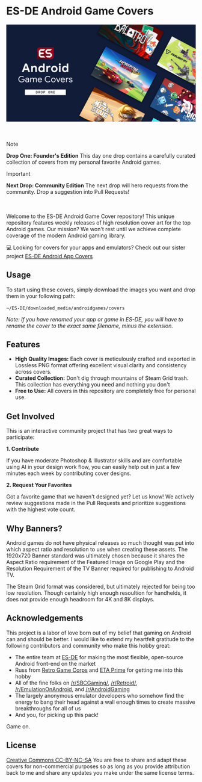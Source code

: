 # ES-DE Android Game Covers
![Collage of high-resolution Android games cover art for ES-DE](https://github.com/nahnotnathan/esde-android-game-covers/blob/main/.github/header-drop1.png?raw=true)
<br><br><br>
> [!NOTE]  
> **Drop One: Founder's Edition** This day one drop contains a carefully curated collection of covers from my personal favorite Android games.


> [!IMPORTANT]
> **Next Drop: Community Edition** The next drop will hero requests from the community. Drop a suggestion into Pull Requests!

\
\
Welcome to the ES-DE Android Game Cover repository! This unique repository features weekly releases of high resolution cover art for the top Android games. Our mission? We won't rest until we achieve complete coverage of the modern Android gaming library.

💻  Looking for covers for your apps and emulators? Check out our sister project [ES-DE Android App Covers](https://github.com/nahnotnathan/esde-android-app-covers/)

## Usage
To start using these covers, simply download the images you want and drop them in your following path:

``` ~/ES-DE/downloaded_media/androidgames/covers ```

*Note: If you have renamed your app or game in ES-DE, you will have to rename the cover to the exact same filename, minus the extension.*

## Features
- **High Quality Images:** Each cover is meticulously crafted and exported in Lossless PNG format offering excellent visual clarity and consistency across covers.
- **Curated Collection:** Don't dig through mountains of Steam Grid trash. This collection has everything you need and nothing you don't
- **Free to Use:** All covers in this repository are completely free for personal use.

## Get Involved
This is an interactive community project that has two great ways to participate:

**1. Contribute**

If you have moderate Photoshop & Illustrator skills and are comfortable using AI in your design work flow, you can easily help out in just a few minutes each week by contributing cover designs.

**2. Request Your Favorites**

Got a favorite game that we haven't designed yet? Let us know! We actively review suggestions made in the Pull Requests and prioritize suggestions with the highest vote count.

## Why Banners?
Android games do not have physical releases so much thought was put into which aspect ratio and resolution to use when creating these assets. The 1920x720 Banner standard was ultimately chosen because it shares the Aspect Ratio requirement of the Featured Image on Google Play and the Resolution Requirement of the TV Banner required for publishing to Android TV.

The Steam Grid format was considered, but ultimately rejected for being too low resolution. Though certainly high enough resoultion for handhelds, it does not provide enough headroom for 4K and 8K displays.

## Acknowledgements
This project is a labor of love born out of my belief that gaming on Android can and should be better. I would like to extend my heartfelt gratitude to the following contributors and community who make this hobby great:

- The entire team at [ES-DE](https://gitlab.com/es-de/emulationstation-de) for making the most flexible, open-source Android front-end on the market
- Russ from [Retro Game Corps](https://www.youtube.com/c/RetroGameCorps) and [ETA Prime](https://www.youtube.com/@ETAPRIME) for getting me into this hobby
- All of the fine folks on [/r/SBCGaming/](https://reddit.com/r/sbcgaming/), [/r/Retroid/](https://reddit.com/r/retroid/), [/r/EmulationOnAndroid](https://reddit.com/r/emulationonandroid/), and [/r/AndroidGaming](https://reddit.com/r/androidgaming/)
- The largely anonymous emulator developers who somehow find the energy to bang their head against a wall enough times to create massive breakthroughs for all of us
- And you, for picking up this pack!

Game on.

## License
[Creative Commons CC-BY-NC-SA](https://creativecommons.org/licenses/by-nc-sa/2.0/) You are free to share and adapt these covers for non-commercial purposes so as long as you provide attribution back to me and share any updates you make under the same license terms.
